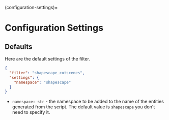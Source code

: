 (configuration-settings)=
# Configuration Settings

## Defaults
Here are the default settings of the filter.

```json
{
  "filter": "shapescape_cutscenes",
  "settings": {
    "namespace": "shapescape"
  }
}
```

- `namespace: str` - the namespace to be added to the name of the entities generated from the script. The default value is `shapescape` you don't need to specify it.
